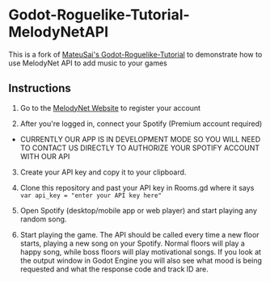 # Godot-Roguelike-Tutorial-MelodyNetAPI
This is a fork of [MateuSai's Godot-Roguelike-Tutorial](https://github.com/MateuSai/Godot-Roguelike-Tutorial) to demonstrate how to use MelodyNet API to add music to your games

## Instructions
1. Go to the [MelodyNet Website](https://melodynet-web.vercel.app) to register your account

2. After you're logged in, connect your Spotify (Premium account required)

- CURRENTLY OUR APP IS IN DEVELOPMENT MODE SO YOU WILL NEED TO CONTACT US DIRECTLY TO AUTHORIZE YOUR SPOTIFY ACCOUNT WITH OUR API

3. Create your API key and copy it to your clipboard. 

2. Clone this repository and past your API key in Rooms.gd where it says `var api_key = "enter your API key here"`

3. Open Spotify (desktop/mobile app or web player) and start playing any random song.

4. Start playing the game. The API should be called every time a new floor starts, playing a new song on your Spotify. Normal floors will play a happy song, while boss floors will play motivational songs. If you look at the output window in Godot Engine you will also see what mood is being requested and what the response code and track ID are.
